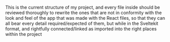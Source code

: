 This is the current structure of my project, and every file inside should be reviewed thoroughly to rewrite the ones that are not in conformity with the look and feel of the app that was made with the React files, so that they can all bear every detail required/expected of them, but while in the Sveltekit format, and rightfully connected/linked as imported into the right places within the project
